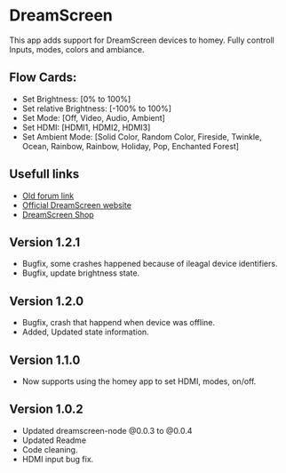 # DreamScreen

This app adds support for DreamScreen devices to homey.
Fully controll Inputs, modes, colors and ambiance.

## Flow Cards:

- Set Brightness: [0% to 100%]
- Set relative Brightness: [-100% to 100%]
- Set Mode: [Off, Video, Audio, Ambient]
- Set HDMI: [HDMI1, HDMI2, HDMI3]
- Set Ambient Mode: [Solid Color, Random Color, Fireside, Twinkle, Ocean, Rainbow, Rainbow, Holiday, Pop, Enchanted Forest]

## Usefull links

- [Old forum link](https://forum.athom.com/discussion/4928/app-dreamscreen)
- [Official DreamScreen website](https://www.dreamscreentv.com/)
- [DreamScreen Shop](https://www.dreamscreentv.com/shop/)

## Version 1.2.1

- Bugfix, some crashes happened because of ileagal device identifiers.
- Bugfix, update brightness state.

## Version 1.2.0

- Bugfix, crash that happend when device was offline.
- Added, Updated state information.

## Version 1.1.0

- Now supports using the homey app to set HDMI, modes, on/off.

## Version 1.0.2

- Updated dreamscreen-node @0.0.3 to @0.0.4
- Updated Readme
- Code cleaning.
- HDMI input bug fix.
